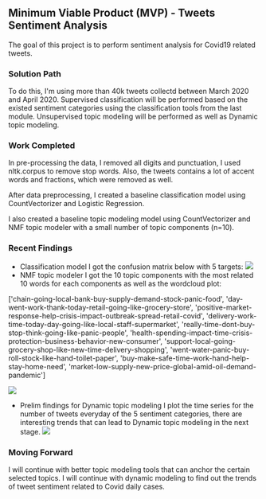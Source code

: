 
## Minimum Viable Product (MVP) - Tweets Sentiment Analysis

The goal of this project is to perform sentiment analysis for Covid19 related tweets.

### Solution Path
To do this, I'm using more than 40k tweets collectd between March 2020 and April 2020. Supervised classification will be performed based on the existed sentiment categories using the classification tools from the last module. Unsupervised topic modeling will be performed as well as Dynamic topic modeling.

### Work Completed
In pre-processing the data, I removed all digits and punctuation, I used nltk.corpus to remove stop words. Also, the tweets contains a lot of accent words and fractions, which were removed as well.

After data preprocessing, I created a baseline classification model using CountVectorizer and Logistic Regression. 

I also created a baseline topic modeling model using CountVectorizer and NMF topic modeler with a small number of topic components (n=10).

### Recent Findings
 - Classification model
   I got the confusion matrix below with 5 targets:
   ![](image.png) 
 - NMF topic modeler
   I got the 10 topic components with the most related 10 words for each components as well as the wordcloud plot:
   
['chain-going-local-bank-buy-supply-demand-stock-panic-food',
 'day-went-work-thank-today-retail-going-like-grocery-store',
 'positive-market-response-help-crisis-impact-outbreak-spread-retail-covid',
 'delivery-work-time-today-day-going-like-local-staff-supermarket',
 'really-time-dont-buy-stop-think-going-like-panic-people',
 'health-spending-impact-time-crisis-protection-business-behavior-new-consumer',
 'support-local-going-grocery-shop-like-new-time-delivery-shopping',
 'went-water-panic-buy-roll-stock-like-hand-toilet-paper',
 'buy-make-safe-time-work-hand-help-stay-home-need',
 'market-low-supply-new-price-global-amid-oil-demand-pandemic']
 
   ![](image.png) 
   - Prelim findings for Dynamic topic modeling
     I plot the time series for the number of tweets everyday of the 5 sentiment categories, there are interesting trends that can lead to Dynamic topic modeling in the next stage.
     ![](image.png) 
### Moving Forward
I will continue with better topic modeling tools that can anchor the certain selected topics. I will continue with dynamic modeling to find out the trends of tweet sentiment related to Covid daily cases.
